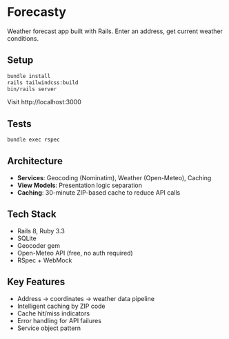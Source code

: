# Forecasty

Weather forecast app built with Rails. Enter an address, get current weather conditions.

## Setup

```bash
bundle install
rails tailwindcss:build
bin/rails server
```

Visit http://localhost:3000

## Tests

```bash
bundle exec rspec
```

## Architecture

- **Services**: Geocoding (Nominatim), Weather (Open-Meteo), Caching
- **View Models**: Presentation logic separation
- **Caching**: 30-minute ZIP-based cache to reduce API calls

## Tech Stack

- Rails 8, Ruby 3.3
- SQLite
- Geocoder gem
- Open-Meteo API (free, no auth required)
- RSpec + WebMock

## Key Features

- Address → coordinates → weather data pipeline
- Intelligent caching by ZIP code
- Cache hit/miss indicators
- Error handling for API failures
- Service object pattern
